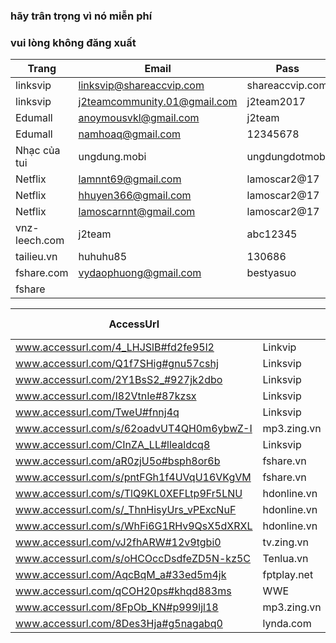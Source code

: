 ### hãy trân trọng vì nó miễn phí
### vui lòng không đăng xuất

Trang         | Email                       | Pass            | nguồn |
--------------|-----------------------------|-----------------|-------|
linksvip      | linksvip@shareaccvip.com    | shareaccvip.com | www.fb.com/499240453741413
linksvip      | j2teamcommunity.01@gmail.com| j2team2017      | www.fb.com/502415123423946
Edumall       | anoymousvkl@gmail.com       | j2team          | www.fb.com/429143117417814
Edumall       | namhoaq@gmail.com           | 12345678        |
Nhạc của tui  | ungdung.mobi                | ungdungdotmobi  |
Netflix       | lamnnt69@gmail.com          | lamoscar2@17    | www.fb.com/494840817514710
Netflix       | hhuyen366@gmail.com         | lamoscar2@17    | www.fb.com/494840817514710
Netflix       | lamoscarnnt@gmail.com       | lamoscar2@17    | www.fb.com/494840817514710
vnz-leech.com | j2team				              | abc12345        |
tailieu.vn    | huhuhu85                    | 130686          | www.fb.com/454106888254770
fshare.com	  |	vydaophuong@gmail.com       |	bestyasuo		    | www.fb.com/477284892603636
fshare        |                             |                 | [link](www.docs.google.com/document/d/15M00KhjFQfQvIpG5UFtOSm5RxOK28ce9LosOpHiH0Yw/edit)

|AccessUrl|   | Tài khoản | Nguồn |
|---------|---|---|---|
www.accessurl.com/4_LHJSlB#fd2fe95l2      | Linkvip           | |
www.accessurl.com/Q1f7SHig#gnu57cshj      | Linksvip          |
www.accessurl.com/2Y1BsS2_#927jk2dbo      | Linksvip          |
www.accessurl.com/I82VtnIe#87kzsx         | Linksvip          | 
www.accessurl.com/TweU#fnnj4q             | Linksvip          | 
www.accessurl.com/s/62oadvUT4QH0m6ybwZ-I  | mp3.zing.vn       | | www.fb.com/493301944335264
www.accessurl.com/CInZA_LL#llealdcq8      | Linksvip          | | www.fb.com/461036374228488 | iloveyou_0071412@yahoo.com 
www.accessurl.com/aR0zjU5o#bsph8or6b      | fshare.vn         | | www.fb.com/479077769091015 | tewisken@gmail.com   
www.accessurl.com/s/pntFGh1f4UVqU16VKgVM  | fshare.vn         | | www.fb.com/499242083741250
www.accessurl.com/s/TlQ9KL0XEFLtp9Fr5LNU  | hdonline.vn       | | www.fb.com/490081231324002
www.accessurl.com/s/_ThnHisyUrs_vPExcNuF  | hdonline.vn       | | www.fb.com/492743724391086
www.accessurl.com/s/WhFi6G1RHv9QsX5dXRXL  | hdonline.vn       | | www.fb.com/500695036929288
www.accessurl.com/vJ2fhARW#12v9tgbi0      | tv.zing.vn        | | www.fb.com/471268223205303
www.accessurl.com/s/oHCOccDsdfeZD5N-kz5C  | Tenlua.vn         | | www.fb.com/500280106970781
www.accessurl.com/AqcBqM_a#33ed5m4jk      | fptplay.net       | | www.fb.com/471269626538496
www.accessurl.com/qCOH20ps#khqd883ms      | WWE               |
www.accessurl.com/8FpOb_KN#p999ljl18      | mp3.zing.vn       | | www.fb.com/471663566499102
www.accessurl.com/8Des3Hja#g5nagabq0      | lynda.com		      | | www.fb.com/478643662467759
